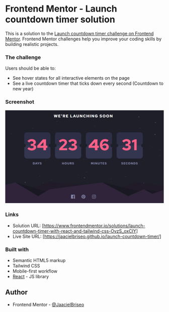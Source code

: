 # Frontend Mentor - Launch countdown timer solution

This is a solution to the [Launch countdown timer challenge on Frontend Mentor](https://www.frontendmentor.io/challenges/launch-countdown-timer-N0XkGfyz-). Frontend Mentor challenges help you improve your coding skills by building realistic projects. 

### The challenge

Users should be able to:

- See hover states for all interactive elements on the page
- See a live countdown timer that ticks down every second (Countdown to new year)

### Screenshot

![](./screenshot.png)

### Links

- Solution URL: [https://www.frontendmentor.io/solutions/launch-countdown-timer-with-react-and-tailwind-css-OvzS_oxCIY]
- Live Site URL: [https://jaacielbriseo.github.io/launch-countdown-timer/]

### Built with

- Semantic HTML5 markup
- Tailwind CSS
- Mobile-first workflow
- [React](https://reactjs.org/) - JS library

## Author

- Frontend Mentor - [@JaacielBriseo](https://www.frontendmentor.io/profile/JaacielBriseo)